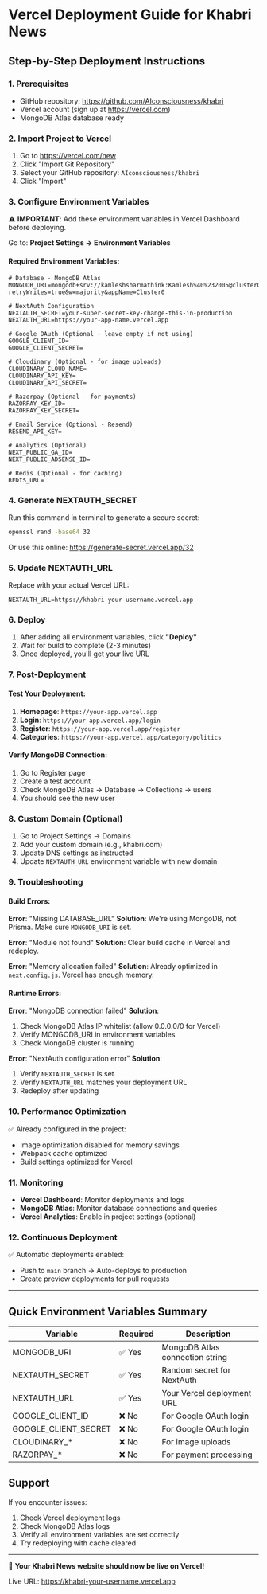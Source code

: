 # Vercel Deployment Guide for Khabri News

## Step-by-Step Deployment Instructions

### 1. Prerequisites
- GitHub repository: https://github.com/AIconsciousness/khabri
- Vercel account (sign up at https://vercel.com)
- MongoDB Atlas database ready

### 2. Import Project to Vercel

1. Go to https://vercel.com/new
2. Click "Import Git Repository"
3. Select your GitHub repository: `AIconsciousness/khabri`
4. Click "Import"

### 3. Configure Environment Variables

⚠️ **IMPORTANT**: Add these environment variables in Vercel Dashboard before deploying.

Go to: **Project Settings → Environment Variables**

#### Required Environment Variables:

```env
# Database - MongoDB Atlas
MONGODB_URI=mongodb+srv://kamleshsharmathink:Kamlesh%40%232005@cluster0.lpwxhp7.mongodb.net/khabri?retryWrites=true&w=majority&appName=Cluster0

# NextAuth Configuration
NEXTAUTH_SECRET=your-super-secret-key-change-this-in-production
NEXTAUTH_URL=https://your-app-name.vercel.app

# Google OAuth (Optional - leave empty if not using)
GOOGLE_CLIENT_ID=
GOOGLE_CLIENT_SECRET=

# Cloudinary (Optional - for image uploads)
CLOUDINARY_CLOUD_NAME=
CLOUDINARY_API_KEY=
CLOUDINARY_API_SECRET=

# Razorpay (Optional - for payments)
RAZORPAY_KEY_ID=
RAZORPAY_KEY_SECRET=

# Email Service (Optional - Resend)
RESEND_API_KEY=

# Analytics (Optional)
NEXT_PUBLIC_GA_ID=
NEXT_PUBLIC_ADSENSE_ID=

# Redis (Optional - for caching)
REDIS_URL=
```

### 4. Generate NEXTAUTH_SECRET

Run this command in terminal to generate a secure secret:

```bash
openssl rand -base64 32
```

Or use this online: https://generate-secret.vercel.app/32

### 5. Update NEXTAUTH_URL

Replace with your actual Vercel URL:
```
NEXTAUTH_URL=https://khabri-your-username.vercel.app
```

### 6. Deploy

1. After adding all environment variables, click **"Deploy"**
2. Wait for build to complete (2-3 minutes)
3. Once deployed, you'll get your live URL

### 7. Post-Deployment

#### Test Your Deployment:

1. **Homepage**: `https://your-app.vercel.app`
2. **Login**: `https://your-app.vercel.app/login`
3. **Register**: `https://your-app.vercel.app/register`
4. **Categories**: `https://your-app.vercel.app/category/politics`

#### Verify MongoDB Connection:

1. Go to Register page
2. Create a test account
3. Check MongoDB Atlas → Database → Collections → users
4. You should see the new user

### 8. Custom Domain (Optional)

1. Go to Project Settings → Domains
2. Add your custom domain (e.g., khabri.com)
3. Update DNS settings as instructed
4. Update `NEXTAUTH_URL` environment variable with new domain

### 9. Troubleshooting

#### Build Errors:

**Error**: "Missing DATABASE_URL"
**Solution**: We're using MongoDB, not Prisma. Make sure `MONGODB_URI` is set.

**Error**: "Module not found"
**Solution**: Clear build cache in Vercel and redeploy.

**Error**: "Memory allocation failed"
**Solution**: Already optimized in `next.config.js`. Vercel has enough memory.

#### Runtime Errors:

**Error**: "MongoDB connection failed"
**Solution**:
1. Check MongoDB Atlas IP whitelist (allow 0.0.0.0/0 for Vercel)
2. Verify MONGODB_URI in environment variables
3. Check MongoDB cluster is running

**Error**: "NextAuth configuration error"
**Solution**:
1. Verify `NEXTAUTH_SECRET` is set
2. Verify `NEXTAUTH_URL` matches your deployment URL
3. Redeploy after updating

### 10. Performance Optimization

✅ Already configured in the project:
- Image optimization disabled for memory savings
- Webpack cache optimized
- Build settings optimized for Vercel

### 11. Monitoring

- **Vercel Dashboard**: Monitor deployments and logs
- **MongoDB Atlas**: Monitor database connections and queries
- **Vercel Analytics**: Enable in project settings (optional)

### 12. Continuous Deployment

✅ Automatic deployments enabled:
- Push to `main` branch → Auto-deploys to production
- Create preview deployments for pull requests

---

## Quick Environment Variables Summary

| Variable | Required | Description |
|----------|----------|-------------|
| MONGODB_URI | ✅ Yes | MongoDB Atlas connection string |
| NEXTAUTH_SECRET | ✅ Yes | Random secret for NextAuth |
| NEXTAUTH_URL | ✅ Yes | Your Vercel deployment URL |
| GOOGLE_CLIENT_ID | ❌ No | For Google OAuth login |
| GOOGLE_CLIENT_SECRET | ❌ No | For Google OAuth login |
| CLOUDINARY_* | ❌ No | For image uploads |
| RAZORPAY_* | ❌ No | For payment processing |

## Support

If you encounter issues:
1. Check Vercel deployment logs
2. Check MongoDB Atlas logs
3. Verify all environment variables are set correctly
4. Try redeploying with cache cleared

---

🎉 **Your Khabri News website should now be live on Vercel!**

Live URL: https://khabri-your-username.vercel.app
